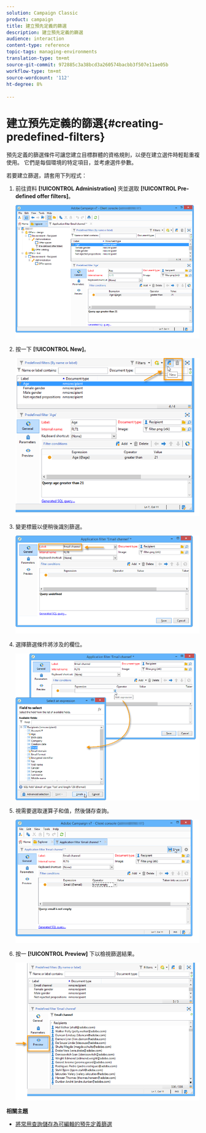 ```yaml
---
solution: Campaign Classic
product: campaign
title: 建立預先定義的篩選
description: 建立預先定義的篩選
audience: interaction
content-type: reference
topic-tags: managing-environments
translation-type: tm+mt
source-git-commit: 972885c3a38bcd3a260574bacbb3f507e11ae05b
workflow-type: tm+mt
source-wordcount: '112'
ht-degree: 8%

---
```



# 建立預先定義的篩選{#creating-predefined-filters}

預先定義的篩選條件可讓您建立目標群體的資格規則，以便在建立選件時輕鬆重複使用。 它們是每個環境的特定項目，並考慮選件參數。

若要建立篩選，請套用下列程式：

1. 前往資料 **[!UICONTROL Administration]** 夾並選取 **[!UICONTROL Pre-defined offer filters]**。

   ![](assets/offer_filter_create_005.png)

1. 按一下 **[!UICONTROL New]**。

   ![](assets/offer_filter_create_001.png)

1. 變更標籤以便稍後識別篩選。

   ![](assets/offer_filter_create_002.png)

1. 選擇篩選條件將涉及的欄位。

   ![](assets/offer_filter_create_003.png)

1. 視需要選取運算子和值，然後儲存查詢。

   ![](assets/offer_filter_create_004.png)

1. 按一 **[!UICONTROL Preview]** 下以檢視篩選結果。

   ![](assets/offer_filter_create_006.png)

**相關主題**

* [將常用查詢儲存為可編輯的預先定義篩選](https://helpx.adobe.com/campaign/kb/simplifying-campaign-management-acc.html#Savefrequentlyusedqueriesaseditablepredefinedfilters)